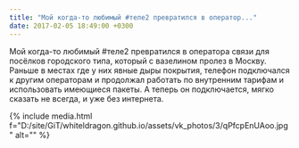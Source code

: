 ```yaml
---
title: "Мой когда-то любимый #теле2 превратился в оператор..."
date: 2017-02-05 18:49:00 +0300
---
```


Мой когда-то любимый #теле2 превратился в оператора связи для посёлков городского типа, который с вазелином пролез в Москву. Раньше в местах где у них явные дыры покрытия, телефон подключался к другим операторам и продолжал работать по внутренним тарифам и использовать имеющиеся пакеты. А теперь он подключается, мягко сказать не всегда, и уже без интернета.

{% include media.html f="D:/site/GiT/whiteldragon.github.io/assets/vk_photos/3/qPfcpEnUAoo.jpg" alt="" %}

